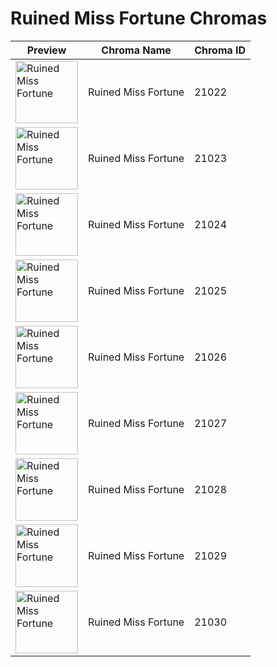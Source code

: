 # Ruined Miss Fortune Chromas

| Preview | Chroma Name | Chroma ID |
|---|---|---|
| <img src='https://raw.communitydragon.org/latest/plugins/rcp-be-lol-game-data/global/default/v1/champion-chroma-images/21/21022.png' alt='Ruined Miss Fortune' width='100'> | Ruined Miss Fortune | 21022 |
| <img src='https://raw.communitydragon.org/latest/plugins/rcp-be-lol-game-data/global/default/v1/champion-chroma-images/21/21023.png' alt='Ruined Miss Fortune' width='100'> | Ruined Miss Fortune | 21023 |
| <img src='https://raw.communitydragon.org/latest/plugins/rcp-be-lol-game-data/global/default/v1/champion-chroma-images/21/21024.png' alt='Ruined Miss Fortune' width='100'> | Ruined Miss Fortune | 21024 |
| <img src='https://raw.communitydragon.org/latest/plugins/rcp-be-lol-game-data/global/default/v1/champion-chroma-images/21/21025.png' alt='Ruined Miss Fortune' width='100'> | Ruined Miss Fortune | 21025 |
| <img src='https://raw.communitydragon.org/latest/plugins/rcp-be-lol-game-data/global/default/v1/champion-chroma-images/21/21026.png' alt='Ruined Miss Fortune' width='100'> | Ruined Miss Fortune | 21026 |
| <img src='https://raw.communitydragon.org/latest/plugins/rcp-be-lol-game-data/global/default/v1/champion-chroma-images/21/21027.png' alt='Ruined Miss Fortune' width='100'> | Ruined Miss Fortune | 21027 |
| <img src='https://raw.communitydragon.org/latest/plugins/rcp-be-lol-game-data/global/default/v1/champion-chroma-images/21/21028.png' alt='Ruined Miss Fortune' width='100'> | Ruined Miss Fortune | 21028 |
| <img src='https://raw.communitydragon.org/latest/plugins/rcp-be-lol-game-data/global/default/v1/champion-chroma-images/21/21029.png' alt='Ruined Miss Fortune' width='100'> | Ruined Miss Fortune | 21029 |
| <img src='https://raw.communitydragon.org/latest/plugins/rcp-be-lol-game-data/global/default/v1/champion-chroma-images/21/21030.png' alt='Ruined Miss Fortune' width='100'> | Ruined Miss Fortune | 21030 |

